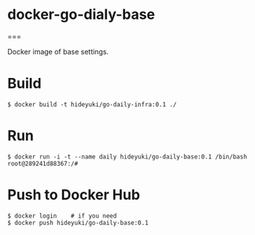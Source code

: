 # docker-go-dialy-base

===

Docker image of base settings.

# Build

```
$ docker build -t hideyuki/go-daily-infra:0.1 ./
``` 

# Run

```
$ docker run -i -t --name daily hideyuki/go-daily-base:0.1 /bin/bash
root@289241d88367:/# 
```

# Push to Docker Hub

```
$ docker login    # if you need
$ docker push hideyuki/go-daily-base:0.1
```